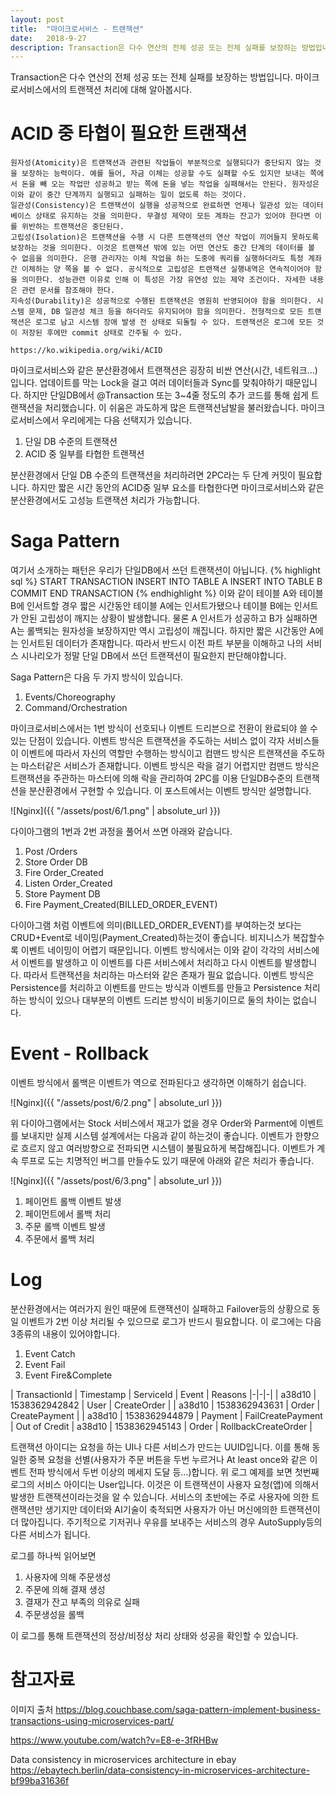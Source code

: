 ```yaml
---
layout: post
title:  "마이크로서비스 - 트랜잭션"
date:   2018-9-27
description: Transaction은 다수 연산의 전체 성공 또는 전체 실패를 보장하는 방법입니다. 마이크로서비스에서의 트랜잭션 처리에 대해 알아봅시다.
---
```

<p class="intro"><span class="dropcap">T</span>ransaction은 다수 연산의 전체 성공 또는 전체 실패를 보장하는 방법입니다. 마이크로서비스에서의 트랜잭션 처리에 대해 알아봅시다.</p>

# ACID 중 타협이 필요한 트랜잭션
```
원자성(Atomicity)은 트랜잭션과 관련된 작업들이 부분적으로 실행되다가 중단되지 않는 것을 보장하는 능력이다. 예를 들어, 자금 이체는 성공할 수도 실패할 수도 있지만 보내는 쪽에서 돈을 빼 오는 작업만 성공하고 받는 쪽에 돈을 넣는 작업을 실패해서는 안된다. 원자성은 이와 같이 중간 단계까지 실행되고 실패하는 일이 없도록 하는 것이다.
일관성(Consistency)은 트랜잭션이 실행을 성공적으로 완료하면 언제나 일관성 있는 데이터베이스 상태로 유지하는 것을 의미한다. 무결성 제약이 모든 계좌는 잔고가 있어야 한다면 이를 위반하는 트랜잭션은 중단된다.
고립성(Isolation)은 트랜잭션을 수행 시 다른 트랜잭션의 연산 작업이 끼어들지 못하도록 보장하는 것을 의미한다. 이것은 트랜잭션 밖에 있는 어떤 연산도 중간 단계의 데이터를 볼 수 없음을 의미한다. 은행 관리자는 이체 작업을 하는 도중에 쿼리를 실행하더라도 특정 계좌간 이체하는 양 쪽을 볼 수 없다. 공식적으로 고립성은 트랜잭션 실행내역은 연속적이어야 함을 의미한다. 성능관련 이유로 인해 이 특성은 가장 유연성 있는 제약 조건이다. 자세한 내용은 관련 문서를 참조해야 한다.
지속성(Durability)은 성공적으로 수행된 트랜잭션은 영원히 반영되어야 함을 의미한다. 시스템 문제, DB 일관성 체크 등을 하더라도 유지되어야 함을 의미한다. 전형적으로 모든 트랜잭션은 로그로 남고 시스템 장애 발생 전 상태로 되돌릴 수 있다. 트랜잭션은 로그에 모든 것이 저장된 후에만 commit 상태로 간주될 수 있다.

https://ko.wikipedia.org/wiki/ACID
```

마이크로서비스와 같은 분산환경에서 트랜잭션은 굉장히 비싼 연산(시간, 네트워크...)입니다. 업데이트를 막는 Lock을 걸고 여러 데이터들과 Sync를 맞춰야하기 때문입니다. 하지만 단일DB에서 @Transaction 또는 3~4줄 정도의 추가 코드를 통해 쉽게 트랜잭션을 처리했습니다. 이 쉬움은 과도하게 많은 트랜잭션남발을 불러왔습니다. 마이크로서비스에서 우리에게는 다음 선택지가 있습니다.

1. 단일 DB 수준의 트랜잭션
2. ACID 중 일부를 타협한 트랜잭션

분산환경에서 단일 DB 수준의 트랜잭션을 처리하려면 2PC라는 두 단계 커밋이 필요합니다. 하지만 짧은 시간 동안의 ACID중 일부 요소를 타협한다면 마이크로서비스와 같은 분산환경에서도 고성능 트랜잭션 처리가 가능합니다.

# Saga Pattern
여기서 소개하는 패턴은 우리가 단일DB에서 쓰던 트랜잭션이 아닙니다.
{% highlight sql %}
START TRANSACTION
INSERT INTO TABLE A
INSERT INTO TABLE B
COMMIT
END TRANSACTION 
{% endhighlight %}
이와 같이 테이블 A와 테이블 B에 인서트할 경우 짧은 시간동안 테이블 A에는 인서트가됐으나 테이블 B에는 인서트가 안된 고립성이 깨지는 상황이 발생합니다. 물론 A 인서트가 성공하고 B가 실패하면 A는 롤백되는 원자성을 보장하지만 역시 고립성이 깨집니다. 하지만 짧은 시간동안 A에는 인서트된 데이터가 존재합니다. 따라서 반드시 이전 파트 부분을 이해하고 나의 서비스 시나리오가 정말 단일 DB에서 쓰던 트랜잭션이 필요한지 판단해야합니다.

Saga Pattern은 다음 두 가지 방식이 있습니다.
1. Events/Choreography
2. Command/Orchestration

마이크로서비스에서는 1번 방식이 선호되나 이벤트 드리븐으로 전환이 완료되야 쓸 수 있는 단점이 있습니다. 이벤트 방식은 트랜잭션을 주도하는 서비스 없이 각자 서비스들이 이벤트에 따라서 자신의 역할만 수행하는 방식이고 컴맨드 방식은 트랜잭션을 주도하는 마스터같은 서비스가 존재합니다. 이벤트 방식은 락을 걸기 어렵지만 컴맨드 방식은 트랜잭션을 주관하는 마스터에 의해 락을 관리하여 2PC를 이용 단일DB수준의 트랜잭션을 분산환경에서 구현할 수 있습니다. 이 포스트에서는 이벤트 방식만 설명합니다.

![Nginx]({{ "/assets/post/6/1.png" | absolute_url }})

다이아그램의 1번과 2번 과정을 풀어서 쓰면 아래와 같습니다.

1. Post /Orders
2. Store Order DB
3. Fire Order_Created
1. Listen Order_Created
2. Store Payment DB
3. Fire Payment_Created(BILLED_ORDER_EVENT)

다이아그램 처럼 이벤트에 의미(BILLED_ORDER_EVENT)를 부여하는것 보다는 CRUD+Event로 네이밍(Payment_Created)하는것이 좋습니다. 비지니스가 복잡할수록 이벤트 네이밍이 어렵기 때문입니다. 이벤트 방식에서는 이와 같이 각각의 서비스에서 이벤트를 발생하고 이 이벤트를 다른 서비스에서 처리하고 다시 이벤트를 발생합니다. 따라서 트랜잭션을 처리하는 마스터와 같은 존재가 필요 없습니다. 이벤트 방식은 Persistence를 처리하고 이벤트를 만드는 방식과 이벤트를 만들고 Persistence 처리하는 방식이 있으나 대부분의 이벤트 드리븐 방식이 비동기이므로 둘의 차이는 없습니다.

# Event - Rollback

이벤트 방식에서 롤백은 이벤트가 역으로 전파된다고 생각하면 이해하기 쉽습니다.

![Nginx]({{ "/assets/post/6/2.png" | absolute_url }})

위 다이아그램에서는 Stock 서비스에서 재고가 없을 경우 Order와 Parment에 이벤트를 보내지만 실제 시스템 설계에서는 다음과 같이 하는것이 좋습니다. 이벤트가 한향으로 흐르지 않고 여러방향으로 전파되면 시스템이 불필요하게 복잡해집니다. 이벤트가 계속 루프로 도는 치명적인 버그를 만들수도 있기 때문에 아래와 같은 처리가 좋습니다.

![Nginx]({{ "/assets/post/6/3.png" | absolute_url }})

1. 페이먼트 롤백 이벤트 발생
2. 페이먼트에서 롤백 처리
3. 주문 롤백 이벤트 발생
4. 주문에서 롤백 처리

# Log

분산환경에서는 여러가지 원인 때문에 트랜잭션이 실패하고 Failover등의 상황으로 동일 이벤트가 2번 이상 처리될 수 있으므로 로그가 반드시 필요합니다. 이 로그에는 다음 3종류의 내용이 있어야합니다.

1. Event Catch
2. Event Fail
3. Event Fire&Complete

| TransactionId | Timestamp | ServiceId | Event | Reasons
|-|-|-|
| a38d10 | 1538362942842 | User | CreateOrder |
| a38d10 | 1538362943631 | Order | CreatePayment |
| a38d10 | 1538362944879 | Payment | FailCreatePayment | Out of Credit
| a38d10 | 1538362945143 | Order | RollbackCreateOrder |

트랜잭션 아이디는 요청을 하는 UI나 다른 서비스가 만드는 UUID입니다. 이를 통해 동일한 중복 요청을 선별(사용자가 주문 버튼을 두번 누르거나 At least once와 같은 이벤트 전파 방식에서 두번 이상의 메세지 도달 등...)합니다. 위 로그 예제를 보면 첫번째 로그의 서비스 아이디는 User입니다. 이것은 이 트랜잭션이 사용자 요청(앱)에 의해서 발생한 트랜잭션이라는것을 알 수 있습니다. 서비스의 초반에는 주로 사용자에 의한 트랜잭션만 생기지만 데이터와 AI기술이 축적되면 사용자가 아닌 머신에의한 트랜잭션이 더 많아집니다. 주기적으로 기저귀나 우유를 보내주는 서비스의 경우 AutoSupply등의 다른 서비스가 됩니다.

로그를 하나씩 읽어보면

1. 사용자에 의해 주문생성
2. 주문에 의해 결재 생성
3. 결재가 잔고 부족의 의유로 실패
4. 주문생성을 롤백

이 로그를 통해 트랜잭션의 정상/비정상 처리 상태와 성공을 확인할 수 있습니다.

# 참고자료
이미지 출처 <https://blog.couchbase.com/saga-pattern-implement-business-transactions-using-microservices-part/>

<https://www.youtube.com/watch?v=E8-e-3fRHBw>

Data consistency in microservices architecture in ebay <https://ebaytech.berlin/data-consistency-in-microservices-architecture-bf99ba31636f>
